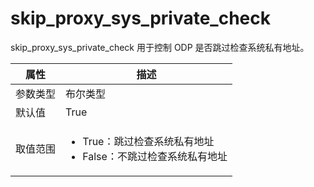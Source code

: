 # skip_proxy_sys_private_check

skip_proxy_sys_private_check 用于控制 ODP 是否跳过检查系统私有地址。

|  属性    | 描述     |
|----------|---------|
| 参数类型 |   布尔类型      |
| 默认值   | True     |
| 取值范围 | <ul><li>True：跳过检查系统私有地址</li><li>False：不跳过检查系统私有地址</li></ul>  |
